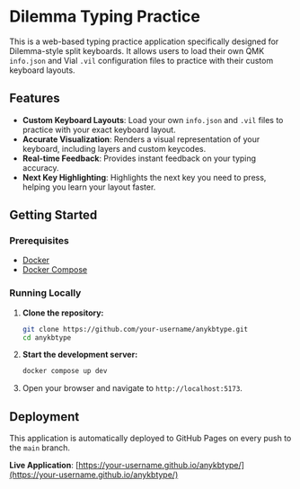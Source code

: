 # Dilemma Typing Practice

This is a web-based typing practice application specifically designed for Dilemma-style split keyboards. It allows users to load their own QMK `info.json` and Vial `.vil` configuration files to practice with their custom keyboard layouts.

## Features

-   **Custom Keyboard Layouts**: Load your own `info.json` and `.vil` files to practice with your exact keyboard layout.
-   **Accurate Visualization**: Renders a visual representation of your keyboard, including layers and custom keycodes.
-   **Real-time Feedback**: Provides instant feedback on your typing accuracy.
-   **Next Key Highlighting**: Highlights the next key you need to press, helping you learn your layout faster.

## Getting Started

### Prerequisites

-   [Docker](https://www.docker.com/get-started)
-   [Docker Compose](https://docs.docker.com/compose/install/)

### Running Locally

1.  **Clone the repository:**

    ```bash
    git clone https://github.com/your-username/anykbtype.git
    cd anykbtype
    ```

2.  **Start the development server:**

    ```bash
    docker compose up dev
    ```

3.  Open your browser and navigate to `http://localhost:5173`.

## Deployment

This application is automatically deployed to GitHub Pages on every push to the `main` branch.

**Live Application**: [https://your-username.github.io/anykbtype/](https://your-username.github.io/anykbtype/)
